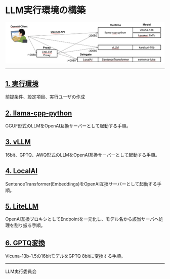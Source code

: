 # LLM実行環境の構築

<img src="1.env/img/1.arch.png">

<hr>

## [1. 実行環境](1.env/)
前提条件、設定項目、実行ユーザの作成

## [2. llama-cpp-python](2.llamacpp/)
GGUF形式のLLMをOpenAI互換サーバーとして起動する手順。

## [3. vLLM](3.vllm/)
16bit、GPTQ、AWQ形式のLLMをOpenAI互換サーバーとして起動する手順。

## [4. LocalAI](4.localai/)
SentenceTransformer(Embeddings)をOpenAI互換サーバーとして起動する手順。

## [5. LiteLLM](5.litellm/)
OpenAI互換プロキシとしてEndpointを一元化し、モデル名から該当サーバへ処理を割り振る手順。

## [6. GPTQ変換](6.gptq/)
Vicuna-13b-1.5の16bitモデルをGPTQ 8bitに変換する手順。
<hr>

LLM実行委員会